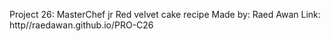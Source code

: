Project 26: MasterChef jr
Red velvet cake recipe
Made by: Raed Awan
Link: http//raedawan.github.io/PRO-C26

